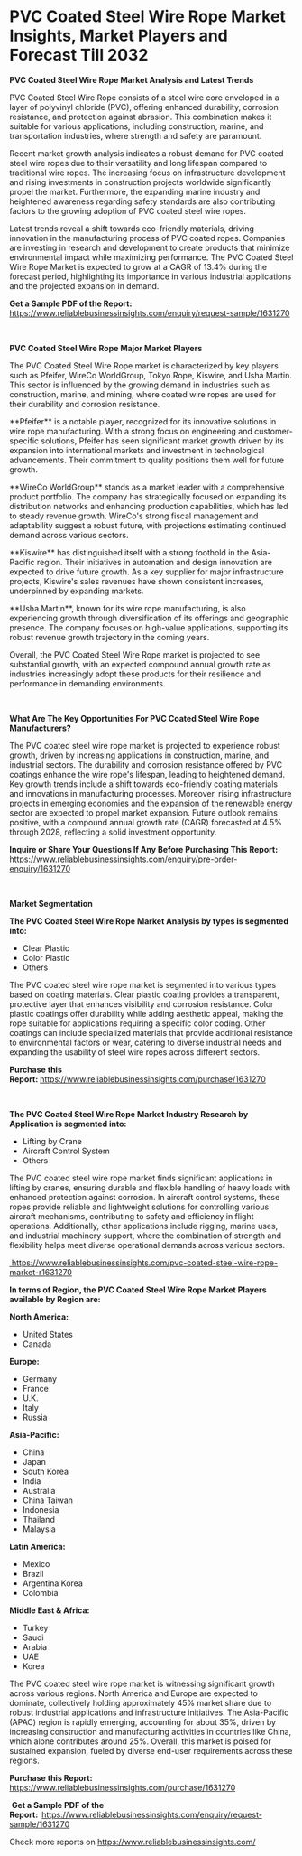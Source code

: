 <p><h1>PVC Coated Steel Wire Rope Market Insights, Market Players and Forecast Till 2032</h1></p><p><strong>PVC Coated Steel Wire Rope Market Analysis and Latest Trends</strong></p>
<p><p>PVC Coated Steel Wire Rope consists of a steel wire core enveloped in a layer of polyvinyl chloride (PVC), offering enhanced durability, corrosion resistance, and protection against abrasion. This combination makes it suitable for various applications, including construction, marine, and transportation industries, where strength and safety are paramount.</p><p>Recent market growth analysis indicates a robust demand for PVC coated steel wire ropes due to their versatility and long lifespan compared to traditional wire ropes. The increasing focus on infrastructure development and rising investments in construction projects worldwide significantly propel the market. Furthermore, the expanding marine industry and heightened awareness regarding safety standards are also contributing factors to the growing adoption of PVC coated steel wire ropes.</p><p>Latest trends reveal a shift towards eco-friendly materials, driving innovation in the manufacturing process of PVC coated ropes. Companies are investing in research and development to create products that minimize environmental impact while maximizing performance. The PVC Coated Steel Wire Rope Market is expected to grow at a CAGR of 13.4% during the forecast period, highlighting its importance in various industrial applications and the projected expansion in demand.</p></p>
<p><strong>Get a Sample PDF of the Report:&nbsp;</strong> <a href="https://www.reliablebusinessinsights.com/enquiry/request-sample/1631270?utm_campaign=2761&utm_medium=2&utm_source=Github&utm_content=ia&utm_term=02042025&utm_id=pvc-coated-steel-wire-rope">https://www.reliablebusinessinsights.com/enquiry/request-sample/1631270</a></p>
<p>&nbsp;</p>
<p><strong>PVC Coated Steel Wire Rope Major Market Players</strong></p>
<p><p>The PVC Coated Steel Wire Rope market is characterized by key players such as Pfeifer, WireCo WorldGroup, Tokyo Rope, Kiswire, and Usha Martin. This sector is influenced by the growing demand in industries such as construction, marine, and mining, where coated wire ropes are used for their durability and corrosion resistance.</p><p>**Pfeifer** is a notable player, recognized for its innovative solutions in wire rope manufacturing. With a strong focus on engineering and customer-specific solutions, Pfeifer has seen significant market growth driven by its expansion into international markets and investment in technological advancements. Their commitment to quality positions them well for future growth.</p><p>**WireCo WorldGroup** stands as a market leader with a comprehensive product portfolio. The company has strategically focused on expanding its distribution networks and enhancing production capabilities, which has led to steady revenue growth. WireCo's strong fiscal management and adaptability suggest a robust future, with projections estimating continued demand across various sectors.</p><p>**Kiswire** has distinguished itself with a strong foothold in the Asia-Pacific region. Their initiatives in automation and design innovation are expected to drive future growth. As a key supplier for major infrastructure projects, Kiswire's sales revenues have shown consistent increases, underpinned by expanding markets.</p><p>**Usha Martin**, known for its wire rope manufacturing, is also experiencing growth through diversification of its offerings and geographic presence. The company focuses on high-value applications, supporting its robust revenue growth trajectory in the coming years.</p><p>Overall, the PVC Coated Steel Wire Rope market is projected to see substantial growth, with an expected compound annual growth rate as industries increasingly adopt these products for their resilience and performance in demanding environments.</p></p>
<p>&nbsp;</p>
<p><strong>What Are The Key Opportunities For PVC Coated Steel Wire Rope Manufacturers?</strong></p>
<p><p>The PVC coated steel wire rope market is projected to experience robust growth, driven by increasing applications in construction, marine, and industrial sectors. The durability and corrosion resistance offered by PVC coatings enhance the wire rope's lifespan, leading to heightened demand. Key growth trends include a shift towards eco-friendly coating materials and innovations in manufacturing processes. Moreover, rising infrastructure projects in emerging economies and the expansion of the renewable energy sector are expected to propel market expansion. Future outlook remains positive, with a compound annual growth rate (CAGR) forecasted at 4.5% through 2028, reflecting a solid investment opportunity.</p></p>
<p><strong>Inquire or Share Your Questions If Any Before Purchasing This Report:</strong> <a href="https://www.reliablebusinessinsights.com/enquiry/pre-order-enquiry/1631270?utm_campaign=2761&utm_medium=2&utm_source=Github&utm_content=ia&utm_term=02042025&utm_id=pvc-coated-steel-wire-rope">https://www.reliablebusinessinsights.com/enquiry/pre-order-enquiry/1631270</a></p>
<p>&nbsp;</p>
<p><strong>Market Segmentation</strong></p>
<p><strong>The PVC Coated Steel Wire Rope Market Analysis by types is segmented into:</strong></p>
<p><ul><li>Clear Plastic</li><li>Color Plastic</li><li>Others</li></ul></p>
<p><p>The PVC coated steel wire rope market is segmented into various types based on coating materials. Clear plastic coating provides a transparent, protective layer that enhances visibility and corrosion resistance. Color plastic coatings offer durability while adding aesthetic appeal, making the rope suitable for applications requiring a specific color coding. Other coatings can include specialized materials that provide additional resistance to environmental factors or wear, catering to diverse industrial needs and expanding the usability of steel wire ropes across different sectors.</p></p>
<p><strong>Purchase this Report:&nbsp;</strong><a href="https://www.reliablebusinessinsights.com/purchase/1631270?utm_campaign=2761&utm_medium=2&utm_source=Github&utm_content=ia&utm_term=02042025&utm_id=pvc-coated-steel-wire-rope">https://www.reliablebusinessinsights.com/purchase/1631270</a></p>
<p>&nbsp;</p>
<p><strong>The PVC Coated Steel Wire Rope Market Industry Research by Application is segmented into:</strong></p>
<p><ul><li>Lifting by Crane</li><li>Aircraft Control System</li><li>Others</li></ul></p>
<p><p>The PVC coated steel wire rope market finds significant applications in lifting by cranes, ensuring durable and flexible handling of heavy loads with enhanced protection against corrosion. In aircraft control systems, these ropes provide reliable and lightweight solutions for controlling various aircraft mechanisms, contributing to safety and efficiency in flight operations. Additionally, other applications include rigging, marine uses, and industrial machinery support, where the combination of strength and flexibility helps meet diverse operational demands across various sectors.</p></p>
<p><a href="https://www.reliablebusinessinsights.com/pvc-coated-steel-wire-rope-market-r1631270?utm_campaign=2761&utm_medium=2&utm_source=Github&utm_content=ia&utm_term=02042025&utm_id=pvc-coated-steel-wire-rope">&nbsp;https://www.reliablebusinessinsights.com/pvc-coated-steel-wire-rope-market-r1631270</a></p>
<p><strong>In terms of Region, the PVC Coated Steel Wire Rope Market Players available by Region are:</strong></p>
<p>
    <p> <strong> North America: </strong>
        <ul>
            <li>United States</li>
            <li>Canada</li>
        </ul>
        </p> 
    <p> <strong> Europe: </strong>
        <ul>
            <li>Germany</li>
            <li>France</li>
            <li>U.K.</li>
            <li>Italy</li>
            <li>Russia</li>
        </ul>
        </p> 
    <p> <strong> Asia-Pacific: </strong>
        <ul>
            <li>China</li>
            <li>Japan</li>
            <li>South Korea</li>
            <li>India</li>
            <li>Australia</li>
            <li>China Taiwan</li>
            <li>Indonesia</li>
            <li>Thailand</li>
            <li>Malaysia</li>
        </ul>
        </p> 
    <p> <strong> Latin America: </strong>
        <ul>
            <li>Mexico</li>
            <li>Brazil</li>
            <li>Argentina Korea</li>
            <li>Colombia</li>
        </ul>
        </p> 
    <p> <strong> Middle East & Africa: </strong>
        <ul>
            <li>Turkey</li>
            <li>Saudi</li>
            <li>Arabia</li>
            <li>UAE</li>
            <li>Korea</li>
        </ul>
    </p>
    </p>
<p><p>The PVC coated steel wire rope market is witnessing significant growth across various regions. North America and Europe are expected to dominate, collectively holding approximately 45% market share due to robust industrial applications and infrastructure initiatives. The Asia-Pacific (APAC) region is rapidly emerging, accounting for about 35%, driven by increasing construction and manufacturing activities in countries like China, which alone contributes around 25%. Overall, this market is poised for sustained expansion, fueled by diverse end-user requirements across these regions.</p></p>
<p><strong>Purchase this Report: </strong><a href="https://www.reliablebusinessinsights.com/purchase/1631270?utm_campaign=2761&utm_medium=2&utm_source=Github&utm_content=ia&utm_term=02042025&utm_id=pvc-coated-steel-wire-rope">https://www.reliablebusinessinsights.com/purchase/1631270</a></p>
<p>&nbsp;<strong>Get a Sample PDF of the Report:&nbsp;&nbsp;</strong><a href="https://www.reliablebusinessinsights.com/enquiry/request-sample/1631270?utm_campaign=2761&utm_medium=2&utm_source=Github&utm_content=ia&utm_term=02042025&utm_id=pvc-coated-steel-wire-rope">https://www.reliablebusinessinsights.com/enquiry/request-sample/1631270</a></p>
<p><strong></strong></p>
<p>Check more reports on <a href="https://www.reliablebusinessinsights.com/?utm_campaign=2761&utm_medium=2&utm_source=Github&utm_content=ia&utm_term=02042025&utm_id=pvc-coated-steel-wire-rope">https://www.reliablebusinessinsights.com/</a></p>